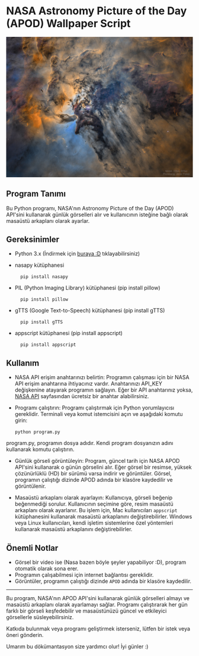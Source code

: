 # NASA Astronomy Picture of the Day (APOD) Wallpaper Script

![comment](Pictures/2023-06-19_The_Busy_Center_of_the_Lagoon_Nebula.jpg)

## Program Tanımı

Bu Python programı, NASA'nın Astronomy Picture of the Day (APOD) API'sini kullanarak günlük görselleri alır ve kullanıcının isteğine bağlı olarak masaüstü arkaplanı olarak ayarlar.

## Gereksinimler

- Python 3.x  (İndirmek için [buraya :D](https://www.python.org/downloads/macos/) tıklayabilirsiniz)
- nasapy kütüphanesi

        pip install nasapy
- PIL (Python Imaging Library) kütüphanesi (pip install pillow)

        pip install pillow
- gTTS (Google Text-to-Speech) kütüphanesi (pip install gTTS)

        pip install gTTS
- appscript kütüphanesi (pip install appscript)

        pip install appscript

## Kullanım

- NASA API erişim anahtarınızı belirtin:
  Programın çalışması için bir NASA API erişim anahtarına ihtiyacınız vardır. Anahtarınızı API_KEY değişkenine atayarak programın sağlayın. Eğer bir API anahtarınız yoksa, [NASA API](https://api.nasa.gov/) sayfasından ücretsiz bir anahtar alabilirsiniz.
  
- Programı çalıştırın:
  Programı çalıştırmak için Python yorumlayıcısı gereklidir. Terminali veya komut istemcisini açın ve aşağıdaki komutu girin:

      python program.py
program.py, programın dosya adıdır. Kendi program dosyanızın adını kullanarak komutu çalıştırın.

- Günlük görseli görüntüleyin:
  Program, güncel tarih için NASA APOD API'sini kullanarak o günün görselini alır. Eğer görsel bir resimse, yüksek çözünürlüklü (HD) bir sürümü varsa indirir ve görüntüler. Görsel, programın çalıştığı dizinde APOD adında bir klasöre kaydedilir ve görüntülenir.

- Masaüstü arkaplanı olarak ayarlayın:
  Kullanıcıya, görseli beğenip beğenmediği sorulur. Kullanıcının seçimine göre, resim masaüstü arkaplanı olarak ayarlanır. Bu işlem için, Mac kullanıcıları `appscript` kütüphanesini kullanarak masaüstü arkaplanını değiştirebilirler. Windows veya Linux kullanıcıları, kendi işletim sistemlerine özel yöntemleri kullanarak masaüstü arkaplanını değiştirebilirler.


## Önemli Notlar

- Görsel bir video ise (Nasa bazen böyle şeyler yapabiliyor :D), program otomatik olarak sona erer.
- Programın çalışabilmesi için internet bağlantısı gereklidir.
- Görüntüler, programın çalıştığı dizinde `APOD` adında bir klasöre kaydedilir.

---

Bu program, NASA'nın APOD API'sini kullanarak günlük görselleri almayı ve masaüstü arkaplanı olarak ayarlamayı sağlar. Programı çalıştırarak her gün farklı bir görseli keşfedebilir ve masaüstünüzü güncel ve etkileyici görsellerle süsleyebilirsiniz.

Katkıda bulunmak veya programı geliştirmek isterseniz, lütfen bir istek veya öneri gönderin.

Umarım bu dökümantasyon size yardımcı olur! İyi günler :)
